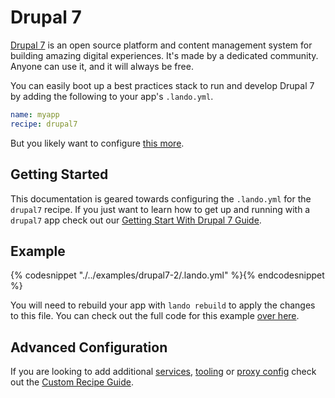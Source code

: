Drupal 7
========

[Drupal 7](https://www.drupal.org/drupal-7.0) is an open source platform and content management system for building amazing digital experiences. It's made by a dedicated community. Anyone can use it, and it will always be free.

You can easily boot up a best practices stack to run and develop Drupal 7 by adding the following to your app's `.lando.yml`.

```yml
name: myapp
recipe: drupal7
```

But you likely want to configure [this more](#example).

Getting Started
---------------

This documentation is geared towards configuring the `.lando.yml` for the `drupal7` recipe. If you just want to learn how to get up and running with a `drupal7` app check out our [Getting Start With Drupal 7 Guide](./../tutorials/drupal7.md).


Example
-------

{% codesnippet "./../examples/drupal7-2/.lando.yml" %}{% endcodesnippet %}

You will need to rebuild your app with `lando rebuild` to apply the changes to this file. You can check out the full code for this example [over here](https://github.com/lando/lando/tree/master/examples/drupal7-2).

Advanced Configuration
----------------------

If you are looking to add additional [services](./../config/services.md), [tooling](./../config/tooling.md) or [proxy config](./../config/proxy.md) check out the [Custom Recipe Guide](./../tutorials/custom.md).
